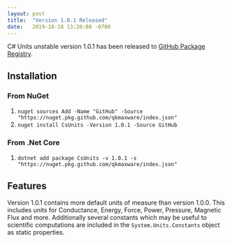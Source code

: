 ```yaml
---
layout: post
title:  "Version 1.0.1 Released"
date:   2019-10-18 13:26:00 -0700
---
```

C# Units unstable version 1.0.1 has been released to [GitHub Package Registry](https://github.com/features/package-registry).

## Installation
### From NuGet
1. `nuget sources Add -Name "GitHub" -Source "https://nuget.pkg.github.com/qkmaxware/index.json"`
2. `nuget install CsUnits -Version 1.0.1 -Source GitHub`

### From .Net Core
1. `dotnet add package CsUnits -v 1.0.1 -s "https://nuget.pkg.github.com/qkmaxware/index.json"`

## Features
Version 1.0.1 contains more default units of measure than version 1.0.0. This includes units for Conductance, Energy, Force, Power, Pressure, Magnetic Flux and more. Additionally several constants which may be useful to scientific computations are included in the `System.Units.Constants` object as static properties. 